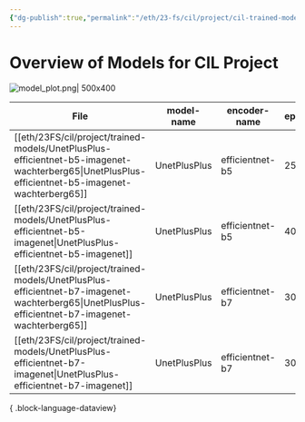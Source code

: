 ```yaml
---
{"dg-publish":true,"permalink":"/eth/23-fs/cil/project/cil-trained-models/","tags":["eth,cil-project"],"created":"","updated":""}
---
```


# Overview of Models for CIL Project
![model_plot.png| 500x400](/img/user/eth/23FS/cil/project/assets/model_plot.png)


| File                                                                                                                                                | model-name   | encoder-name    | epochs | dice-loss | trained-by |
| --------------------------------------------------------------------------------------------------------------------------------------------------- | ------------ | --------------- | ------ | --------- | ---------- |
| [[eth/23FS/cil/project/trained-models/UnetPlusPlus-efficientnet-b5-imagenet-wachterberg65\|UnetPlusPlus-efficientnet-b5-imagenet-wachterberg65]] | UnetPlusPlus | efficientnet-b5 | 25     | 0.151555  | siwachte   |
| [[eth/23FS/cil/project/trained-models/UnetPlusPlus-efficientnet-b5-imagenet\|UnetPlusPlus-efficientnet-b5-imagenet]]                             | UnetPlusPlus | efficientnet-b5 | 40     | 0.164649  | stkramer   |
| [[eth/23FS/cil/project/trained-models/UnetPlusPlus-efficientnet-b7-imagenet-wachterberg65\|UnetPlusPlus-efficientnet-b7-imagenet-wachterberg65]] | UnetPlusPlus | efficientnet-b7 | 30     | 0.169151  | stkramer   |
| [[eth/23FS/cil/project/trained-models/UnetPlusPlus-efficientnet-b7-imagenet\|UnetPlusPlus-efficientnet-b7-imagenet]]                             | UnetPlusPlus | efficientnet-b7 | 30     | 0.169151  | siwachte   |

{ .block-language-dataview}



